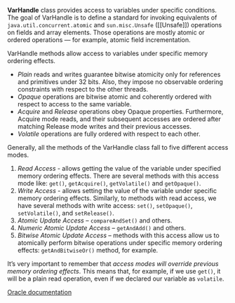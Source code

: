 **VarHandle** class provides access to variables under specific conditions. The goal of VarHandle is to define a standard for invoking equivalents of `java.util.concurrent.atomic` and `sun.misc.Unsafe` ([[Unsafe]]) operations on fields and array elements. Those operations are mostly atomic or ordered operations — for example, atomic field incrementation.

VarHandle methods allow access to variables under specific memory ordering effects.
- *Plain* reads and writes guarantee bitwise atomicity only for references and primitives under 32 bits. Also, they impose no observable ordering constraints with respect to the other threads.
- *Opaque* operations are bitwise atomic and coherently ordered with respect to access to the same variable.
- *Acquire* and *Release* operations obey Opaque properties. Furthermore, Acquire mode reads, and their subsequent accesses are ordered after matching Release mode writes and their previous accesses.
- *Volatile* operations are fully ordered with respect to each other.

Generally, all the methods of the VarHandle class fall to five different access modes.
1. *Read Access* - allows getting the value of the variable under specified memory ordering effects. There are several methods with this access mode like: `get()`, `getAcquire()`, `getVolatile()` and `getOpaque()`.
2. *Write Access* - allows setting the value of the variable under specific memory ordering effects. Similarly, to methods with read access, we have several methods with write access: `set()`, `setOpaque()`, `setVolatile()`, and `setRelease()`.
3. *Atomic Update Access* – `compareAndSet()` and others.
4. *Numeric Atomic Update Access* – `getAndAdd()` and others.
5. *Bitwise Atomic Update Access* – methods with this access allow us to atomically perform bitwise operations under specific memory ordering effects: `getAndBitwiseOr()` method, for example.

It’s very important to remember that *access modes will override previous memory ordering effects*. This means that, for example, if we use `get()`, it will be a plain read operation, even if we declared our variable as `volatile`.

[Oracle documentation](https://docs.oracle.com/javase/9/docs/api/java/lang/invoke/VarHandle.html)
